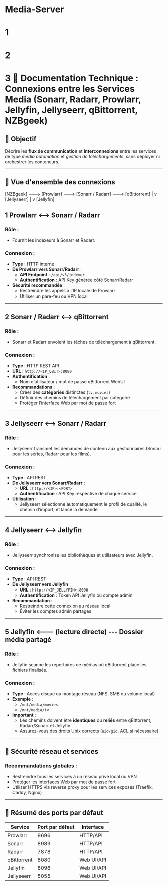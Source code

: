 # Media-Server
# 1

# 2

# 3 📡 Documentation Technique : Connexions entre les Services Media (Sonarr, Radarr, Prowlarr, Jellyfin, Jellyseerr, qBittorrent, NZBgeek)

## 🧭 Objectif

Décrire les **flux de communication** et **interconnexions** entre les services de type *media automation* et *gestion de téléchargements*, sans déployer ni orchestrer les conteneurs.

---

## 🔗 Vue d'ensemble des connexions

[NZBgeek] ---> [Prowlarr] ---> [Sonarr / Radarr] ---> [qBittorrent]
|
v
[Jellyseerr]
|
v
[Jellyfin]

## 1 Prowlarr <--> Sonarr / Radarr

### Rôle :
- Fournit les indexeurs à Sonarr et Radarr.

### Connexion :
- **Type** : HTTP interne
- **De Prowlarr vers Sonarr/Radarr** :
  - **API Endpoint** : `/api/v3/indexer`
  - **Authentification** : API Key générée côté Sonarr/Radarr
- **Sécurité recommandée** :
  - Restreindre les appels à l’IP locale de Prowlarr
  - Utiliser un pare-feu ou VPN local

---

## 2 Sonarr / Radarr <--> qBittorrent

### Rôle :
- Sonarr et Radarr envoient les tâches de téléchargement à qBittorrent.

### Connexion :
- **Type** : HTTP REST API
- **URL** : `http://<IP_QBIT>:8080`
- **Authentification** :
  - Nom d’utilisateur / mot de passe qBittorrent WebUI
- **Recommandations** :
  - Créer des **catégories** distinctes (`tv`, `movies`)
  - Définir des chemins de téléchargement par catégorie
  - Protéger l’interface Web par mot de passe fort

---

## 3 Jellyseerr <--> Sonarr / Radarr

### Rôle :
- Jellyseerr transmet les demandes de contenu aux gestionnaires (Sonarr pour les séries, Radarr pour les films).

### Connexion :
- **Type** : API REST
- **De Jellyseerr vers Sonarr/Radarr** :
  - **URL** : `http://<IP>:<PORT>`
  - **Authentification** : API Key respective de chaque service
- **Utilisation** :
  - Jellyseerr sélectionne automatiquement le profil de qualité, le chemin d’import, et lance la demande

---

## 4 Jellyseerr <--> Jellyfin

### Rôle :
- Jellyseerr synchronise les bibliothèques et utilisateurs avec Jellyfin.

### Connexion :
- **Type** : API REST
- **De Jellyseerr vers Jellyfin** :
  - **URL** : `http://<IP_JELLYFIN>:8096`
  - **Authentification** : Token API Jellyfin ou compte admin
- **Recommandation** :
  - Restreindre cette connexion au réseau local
  - Éviter les comptes admin partagés

---

## 5 Jellyfin <--- (lecture directe) --- Dossier média partagé

### Rôle :
- Jellyfin scanne les répertoires de médias où qBittorrent place les fichiers finalisés.

### Connexion :
- **Type** : Accès disque ou montage réseau (NFS, SMB ou volume local)
- **Exemple** :
  - `/mnt/media/movies`
  - `/mnt/media/tv`
- **Important** :
  - Les chemins doivent être **identiques** ou **reliés** entre qBittorrent, Radarr/Sonarr et Jellyfin
  - Assurez-vous des droits Unix corrects (`uid/gid`, ACL si nécessaire)

---

## 🔐 Sécurité réseau et services

### Recommandations globales :
- Restreindre tous les services à un réseau privé local ou VPN
- Protéger les interfaces Web par mot de passe fort
- Utiliser HTTPS via reverse proxy pour les services exposés (Traefik, Caddy, Nginx)

---

## 📌 Résumé des ports par défaut

| Service      | Port par défaut | Interface           |
|--------------|------------------|---------------------|
| Prowlarr     | 9696             | HTTP/API            |
| Sonarr       | 8989             | HTTP/API            |
| Radarr       | 7878             | HTTP/API            |
| qBittorrent  | 8080             | Web UI/API          |
| Jellyfin     | 8096             | Web UI/API          |
| Jellyseerr   | 5055             | Web UI/API          |

